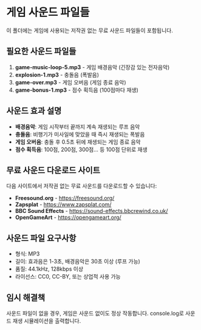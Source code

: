 # 게임 사운드 파일들

이 폴더에는 게임에 사용되는 저작권 없는 무료 사운드 파일들이 포함됩니다.

## 필요한 사운드 파일들

1. **game-music-loop-5.mp3** - 게임 배경음악 (긴장감 있는 전자음악)
2. **explosion-1.mp3** - 충돌음 (폭발음)
3. **game-over.mp3** - 게임 오버음 (게임 종료 음악)
4. **game-bonus-1.mp3** - 점수 획득음 (100점마다 재생)

## 사운드 효과 설명

- **배경음악**: 게임 시작부터 끝까지 계속 재생되는 루프 음악
- **충돌음**: 비행기가 미사일에 맞았을 때 즉시 재생되는 폭발음
- **게임 오버음**: 충돌 후 0.5초 뒤에 재생되는 게임 종료 음악
- **점수 획득음**: 100점, 200점, 300점... 등 100점 단위로 재생

## 무료 사운드 다운로드 사이트

다음 사이트에서 저작권 없는 무료 사운드를 다운로드할 수 있습니다:

- **Freesound.org** - https://freesound.org/
- **Zapsplat** - https://www.zapsplat.com/
- **BBC Sound Effects** - https://sound-effects.bbcrewind.co.uk/
- **OpenGameArt** - https://opengameart.org/

## 사운드 파일 요구사항

- 형식: MP3
- 길이: 효과음은 1-3초, 배경음악은 30초 이상 (루프 가능)
- 품질: 44.1kHz, 128kbps 이상
- 라이선스: CC0, CC-BY, 또는 상업적 사용 가능

## 임시 해결책

사운드 파일이 없을 경우, 게임은 사운드 없이도 정상 작동합니다.
console.log로 사운드 재생 시뮬레이션을 출력합니다. 
